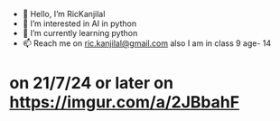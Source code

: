 - 👋 Hello, I’m RicKanjilal
- 👀 I’m interested in AI in python
- 🌱 I’m currently learning python
- 📫 Reach me on ric.kanjilal@gmail.com
also I am in class 9 age- 14


# on 21/7/24 or later on https://imgur.com/a/2JBbahF
